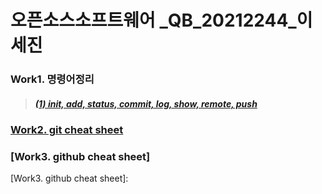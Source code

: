 
오픈소스소프트웨어 _QB_20212244_이세진
=================================


###
### Work1. 명령어정리
> ##### [(1) init, add, status, commit, log, show, remote, push]
### [Work2. git cheat sheet]
### [Work3. github cheat sheet]






[(1) init, add, status, commit, log, show, remote, push]: https://github.com/MarieSJLEE/2022OSS_work/blob/main/%EB%AA%85%EB%A0%B9%EC%96%B4%20%EC%A0%95%EB%A6%AC1.md
[Work2. git cheat sheet]: https://github.com/MarieSJLEE/2022OSS_work/blob/main/git%20cheat%20sheet.pdf
[Work3. github cheat sheet]:
